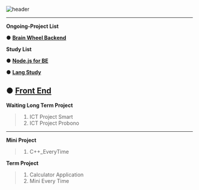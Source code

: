 
![header](https://capsule-render.vercel.app/api?type=waving&color=auto&height=200&section=header&text=ProjectRepo!&fontSize=50&animation=twinkling)

----
__Ongoing-Project List__


● <a href="https://github.com/heesane/Python_BrainWheel_BE">__Brain Wheel Backend__</a>


__Study List__

● <a href="https://github.com/heesane/NodeJS_BE">__Node.js for BE__</a>

● <a href="https://github.com/heesane/Study.git">__Lang Study__</a>

● <a href="https://github.com/heesane/Project.git">__Front End__</a>
----

__Waiting Long Term Project__
> 1. ICT Project Smart 
> 2. ICT Project Probono
----

__Mini Project__
> 1. C++_EveryTime

__Term Project__
> 1. Calculator Application
> 2. Mini Every Time

